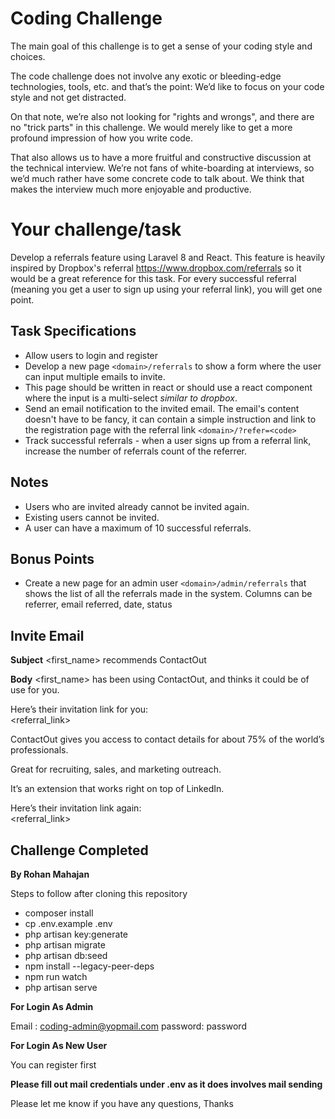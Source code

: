 # Coding Challenge

The main goal of this challenge is to get a sense of your coding style and choices.

The code challenge does not involve any exotic or bleeding-edge technologies, tools, etc. and that’s the point: We’d like to focus on your code style and not get distracted.

On that note, we’re also not looking for "rights and wrongs", and there are no "trick parts" in this challenge. We would merely like to get a more profound impression of how you write code.

That also allows us to have a more fruitful and constructive discussion at the technical interview. We’re not fans of white-boarding at interviews, so we’d much rather have some concrete code to talk about. We think that makes the interview much more enjoyable and productive.


# Your challenge/task

Develop a referrals feature using Laravel 8 and React. This feature is heavily inspired by Dropbox's referral https://www.dropbox.com/referrals so it would be a great reference for this task. For every successful referral (meaning you get a user to sign up using your referral link), you will get one point.

## Task Specifications

* Allow users to login and register
* Develop a new page `<domain>/referrals` to show a form where the user can input multiple emails to invite.
* This page should be written in react or should use a react component where the input is a multi-select _similar to dropbox_.
* Send an email notification to the invited email. The email's content doesn't have to be fancy, it can contain a simple instruction and link to the registration page with the referral link `<domain>/?refer=<code>`
* Track successful referrals - when a user signs up from a referral link, increase the number of referrals count of the referrer.

## Notes
* Users who are invited already cannot be invited again.
* Existing users cannot be invited.
* A user can have a maximum of 10 successful referrals.

## Bonus Points
* Create a new page for an admin user `<domain>/admin/referrals` that shows the list of all the referrals made in the system. Columns can be referrer, email referred, date, status

## Invite Email
**Subject**
<first_name> recommends ContactOut

**Body**
<first_name> has been using ContactOut, and thinks it could be of use for you.  
  
Here’s their invitation link for you:  
<referral_link>
  
ContactOut gives you access to contact details for about 75% of the world’s professionals.  
  
Great for recruiting, sales, and marketing outreach.  
  
It’s an extension that works right on top of LinkedIn.  
  
Here’s their invitation link again:  
<referral_link>


## Challenge Completed

**By Rohan Mahajan**

Steps to follow after cloning this repository

* composer install
* cp .env.example .env
* php artisan key:generate
* php artisan migrate
* php artisan db:seed
* npm install --legacy-peer-deps 
* npm run watch
* php artisan serve

**For Login As Admin**

Email : coding-admin@yopmail.com
password: password

**For Login As New User**

You can register first


**Please fill out mail credentials under .env as it does involves mail sending**

Please let me know if you have any questions, Thanks
